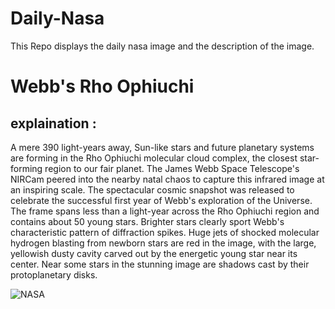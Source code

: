 # Daily-Nasa

This Repo displays the daily nasa image and the description of the image.

<!--NASA-->
# Webb's Rho Ophiuchi
## explaination :

A mere 390 light-years away, Sun-like stars and future planetary systems are forming in the Rho Ophiuchi molecular cloud complex, the closest star-forming region to our fair planet. The James Webb Space Telescope's NIRCam peered into the nearby natal chaos to capture this infrared image at an inspiring scale. The spectacular cosmic snapshot was released to celebrate the successful first year of Webb's exploration of the Universe. The frame spans less than a light-year across the Rho Ophiuchi region and contains about 50 young stars. Brighter stars clearly sport Webb's characteristic pattern of diffraction spikes. Huge jets of shocked molecular hydrogen blasting from newborn stars are red in the image, with the large, yellowish dusty cavity carved out by the energetic young star near its center. Near some stars in the stunning image are shadows cast by their protoplanetary disks.

![NASA](https://apod.nasa.gov/apod/image/2307/STScI-01_RhoOph1024.png)
<!--/NASA-->